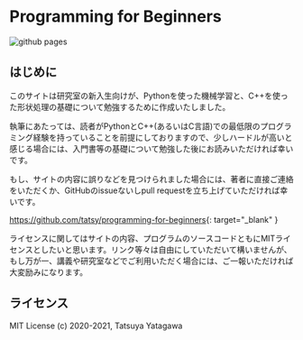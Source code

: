 Programming for Beginners
===

![github pages](https://github.com/tatsy/programming-for-beginners/workflows/github%20pages/badge.svg)

はじめに
---

このサイトは研究室の新入生向けが、Pythonを使った機械学習と、C++を使った形状処理の基礎について勉強するために作成いたしました。

執筆にあたっては、読者がPythonとC++(あるいはC言語)での最低限のプログラミング経験を持っていることを前提にしておりますので、少しハードルが高いと感じる場合には、入門書等の基礎について勉強した後にお読みいただければ幸いです。

もし、サイトの内容に誤りなどを見つけられました場合には、著者に直接ご連絡をいただくか、GitHubのissueないしpull requestを立ち上げていただければ幸いです。

<https://github.com/tatsy/programming-for-beginners>{: target="_blank" }

ライセンスに関してはサイトの内容、プログラムのソースコードともにMITライセンスとしたいと思います。リンク等々は自由にしていただいて構いませんが、もし万が一、講義や研究室などでご利用いただく場合には、ご一報いただければ大変励みになります。

ライセンス
---

MIT License (c) 2020-2021, Tatsuya Yatagawa